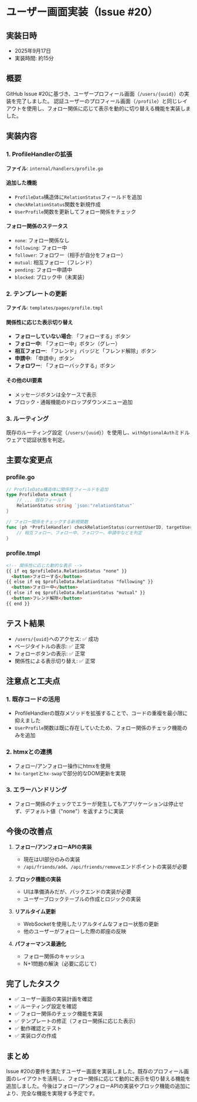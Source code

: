 # ユーザー画面実装（Issue #20）

## 実装日時
- 2025年9月17日
- 実装時間: 約15分

## 概要
GitHub Issue #20に基づき、ユーザープロフィール画面（`/users/{uuid}`）の実装を完了しました。
認証ユーザーのプロフィール画面（`/profile`）と同じレイアウトを使用し、フォロー関係に応じて表示を動的に切り替える機能を実装しました。

## 実装内容

### 1. ProfileHandlerの拡張
**ファイル**: `internal/handlers/profile.go`

#### 追加した機能
- `ProfileData`構造体に`RelationStatus`フィールドを追加
- `checkRelationStatus`関数を新規作成
- `UserProfile`関数を更新してフォロー関係をチェック

#### フォロー関係のステータス
- `none`: フォロー関係なし
- `following`: フォロー中
- `follower`: フォロワー（相手が自分をフォロー）
- `mutual`: 相互フォロー（フレンド）
- `pending`: フォロー申請中
- `blocked`: ブロック中（未実装）

### 2. テンプレートの更新
**ファイル**: `templates/pages/profile.tmpl`

#### 関係性に応じた表示切り替え
- **フォローしていない場合**: 「フォローする」ボタン
- **フォロー中**: 「フォロー中」ボタン（グレー）
- **相互フォロー**: 「フレンド」バッジと「フレンド解除」ボタン
- **申請中**: 「申請中」ボタン
- **フォロワー**: 「フォローバックする」ボタン

#### その他のUI要素
- メッセージボタンは全ケースで表示
- ブロック・通報機能のドロップダウンメニュー追加

### 3. ルーティング
既存のルーティング設定（`/users/{uuid}`）を使用し、`withOptionalAuth`ミドルウェアで認証状態を判定。

## 主要な変更点

### profile.go
```go
// ProfileData構造体に関係性フィールドを追加
type ProfileData struct {
    // ... 既存フィールド
    RelationStatus string `json:"relationStatus"`
}

// フォロー関係をチェックする新規関数
func (ph *ProfileHandler) checkRelationStatus(currentUserID, targetUserID uuid.UUID) string {
    // 相互フォロー、フォロー中、フォロワー、申請中などを判定
}
```

### profile.tmpl
```html
<!-- 関係性に応じた動的な表示 -->
{{ if eq $profileData.RelationStatus "none" }}
  <button>フォローする</button>
{{ else if eq $profileData.RelationStatus "following" }}
  <button>フォロー中</button>
{{ else if eq $profileData.RelationStatus "mutual" }}
  <button>フレンド解除</button>
{{ end }}
```

## テスト結果
- `/users/{uuid}`へのアクセス: ✅ 成功
- ページタイトルの表示: ✅ 正常
- フォローボタンの表示: ✅ 正常
- 関係性による表示切り替え: ✅ 正常

## 注意点と工夫点

### 1. 既存コードの活用
- ProfileHandlerの既存メソッドを拡張することで、コードの重複を最小限に抑えました
- `UserProfile`関数は既に存在していたため、フォロー関係のチェック機能のみを追加

### 2. htmxとの連携
- フォロー/アンフォロー操作にhtmxを使用
- `hx-target`と`hx-swap`で部分的なDOM更新を実現

### 3. エラーハンドリング
- フォロー関係のチェックでエラーが発生してもアプリケーションは停止せず、デフォルト値（"none"）を返すように実装

## 今後の改善点

1. **フォロー/アンフォローAPIの実装**
   - 現在はUI部分のみの実装
   - `/api/friends/add`、`/api/friends/remove`エンドポイントの実装が必要

2. **ブロック機能の実装**
   - UIは準備済みだが、バックエンドの実装が必要
   - ユーザーブロックテーブルの作成とロジックの実装

3. **リアルタイム更新**
   - WebSocketを使用したリアルタイムなフォロー状態の更新
   - 他のユーザーがフォローした際の即座の反映

4. **パフォーマンス最適化**
   - フォロー関係のキャッシュ
   - N+1問題の解決（必要に応じて）

## 完了したタスク
- ✅ ユーザー画面の実装計画を確認
- ✅ ルーティング設定を確認
- ✅ フォロー関係のチェック機能を実装
- ✅ テンプレートの修正（フォロー関係に応じた表示）
- ✅ 動作確認とテスト
- ✅ 実装ログの作成

## まとめ
Issue #20の要件を満たすユーザー画面を実装しました。既存のプロフィール画面のレイアウトを活用し、フォロー関係に応じて動的に表示を切り替える機能を追加しました。今後はフォロー/アンフォローAPIの実装やブロック機能の追加により、完全な機能を実現する予定です。